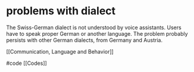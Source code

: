 # problems with dialect
The Swiss-German dialect is not understood by voice assistants. Users have to speak proper German or another language. The problem probably persists with other German dialects, from Germany and Austria.

[[Communication, Language and Behavior]]

#code [[Codes]]